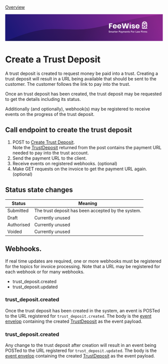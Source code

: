[ Overview](./README.md)

![plot](./images/linkedin.png)


# Create a Trust Deposit

A trust deposit is created to request money be paid into a trust. Creating a trust deposit will result in a URL being available that should be sent to the customer. 
The customer follows the link to pay into the trust.

Once an trust deposit has been created, the trust deposit may be requested to get the details including its status.

Additionally (and optionally), webhook(s) may be registered to receive events on the progress of the trust deposit.


## Call endpoint to create the trust deposit


1. POST to [Create Trust Deposit](../../reference/partner-openapispec.yaml/paths/~1api~1v3~1partner~1trust-deposits/post).  
Note the [TrustDeposit](../../reference/partner-openapispec.yaml/components/schemas/TrustDeposit) returned from the post contains the payment URL needed to pay into the trust account.
2. Send the payment URL to the client.
3. Receive events on registered webhooks. (optional)
4. Make GET requests on the invoice to get the payment URL again. (optional)


## Status state changes

| Status        | Meaning                                            |
|---------------|----------------------------------------------------|
| Submitted     | The trust deposit has been accepted by the system. |
| Draft         | Currently unused                                   |
| Authorised    | Currently unused                                   |
| Voided        | Currently unused                                   |


## Webhooks.

If real time updates are required, one or more webhooks must be registered for the topics for invoice processing. Note that 
a URL may be registered for each webhook or for many webhooks.

* trust_deposit.created 
* trust_deposit.updated


### trust_deposit.created
Once the trust deposit has been created in the system, an event is POSTed to the URL registered for `trust_deposit.created`.
The body is the [event envelop](../../reference/partner-openapispec.yaml/components/schemas/WebhookEvent) containing the created [TrustDeposit](../../reference/partner-openapispec.yaml/components/schemas/TrustDeposit) as the event payload.


### trust_deposit.created
Any change to the trust deposit after creation will result in an event being POSTed to the URL registered for `trust_deposit.updated`.
The body is the [event envelop](../../reference/partner-openapispec.yaml/components/schemas/WebhookEvent) containing the created [TrustDeposit](../../reference/partner-openapispec.yaml/components/schemas/TrustDeposit) as the event payload.


